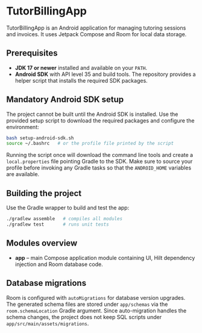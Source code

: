 # TutorBillingApp

TutorBillingApp is an Android application for managing tutoring sessions and invoices. It uses Jetpack Compose and Room for local data storage.

## Prerequisites

- **JDK 17 or newer** installed and available on your `PATH`.
- **Android SDK** with API level 35 and build tools. The repository provides a helper script that installs the required SDK packages.

## Mandatory Android SDK setup

The project cannot be built until the Android SDK is installed. Use the provided
setup script to download the required packages and configure the environment:

```bash
bash setup-android-sdk.sh
source ~/.bashrc   # or the profile file printed by the script
```

Running the script once will download the command line tools and create a
`local.properties` file pointing Gradle to the SDK. Make sure to source your
profile before invoking any Gradle tasks so that the `ANDROID_HOME` variables are
available.

## Building the project

Use the Gradle wrapper to build and test the app:

```bash
./gradlew assemble   # compiles all modules
./gradlew test       # runs unit tests
```

## Modules overview

- **app** – main Compose application module containing UI, Hilt dependency injection and Room database code.

## Database migrations

Room is configured with `autoMigrations` for database version upgrades. The
generated schema files are stored under `app/schemas` via the
`room.schemaLocation` Gradle argument. Since auto-migration handles the schema
changes, the project does not keep SQL scripts under
`app/src/main/assets/migrations`.

